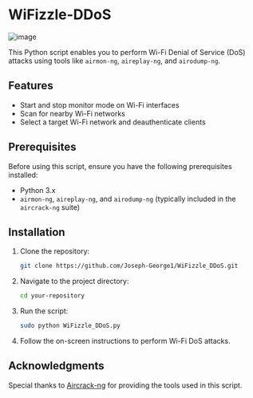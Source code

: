 
# WiFizzle-DDoS
![image](https://github.com/user-attachments/assets/9e8582e1-72f9-452b-a2cd-3d3e2dc120f1)


This Python script enables you to perform Wi-Fi Denial of Service (DoS) attacks using tools like `airmon-ng`, `aireplay-ng`, and `airodump-ng`.

## Features

- Start and stop monitor mode on Wi-Fi interfaces
- Scan for nearby Wi-Fi networks
- Select a target Wi-Fi network and deauthenticate clients

## Prerequisites

Before using this script, ensure you have the following prerequisites installed:

- Python 3.x
- `airmon-ng`, `aireplay-ng`, and `airodump-ng` (typically included in the `aircrack-ng` suite)

## Installation

1. Clone the repository:

   ```bash
   git clone https://github.com/Joseph-George1/WiFizzle_DDoS.git
   ```

2. Navigate to the project directory:

   ```bash
   cd your-repository
   
   ```



1. Run the script:

   ```bash
   sudo python WiFizzle_DDoS.py
   ```

2. Follow the on-screen instructions to perform Wi-Fi DoS attacks.



## Acknowledgments

Special thanks to [Aircrack-ng](https://www.aircrack-ng.org/) for providing the tools used in this script.
